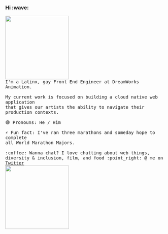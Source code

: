 <p>
  <h3>Hi :wave:</h3>
    <img src="https://media.giphy.com/media/PFXmxJoyTNfDG/source.gif" width="200px" />
  <br>
  <samp>
  I'm a Latinx, gay Front End Engineer at DreamWorks Animation. 
  <br><br>
  My current work is focused on building a cloud native web application <br>
  that gives our artists the ability to navigate their production contexts.
  <br><br>😄 Pronouns: He / Him  
  <br><br>⚡ Fun fact: I've ran three marathons and someday hope to complete <br>all World Marathon Majors.
    <br><br>:coffee: Wanna chat? I love chatting about web things, <br> diversity & inclusion, film, and food
  :point_right: @ me on <a href="https://twitter.com/aroduribe">Twitter</a>
  </samp>
  <br >
  <img src="https://media.giphy.com/media/SpoV1pB4g7gXvWo3Up/giphy.gif" width="200px" />
</p>
